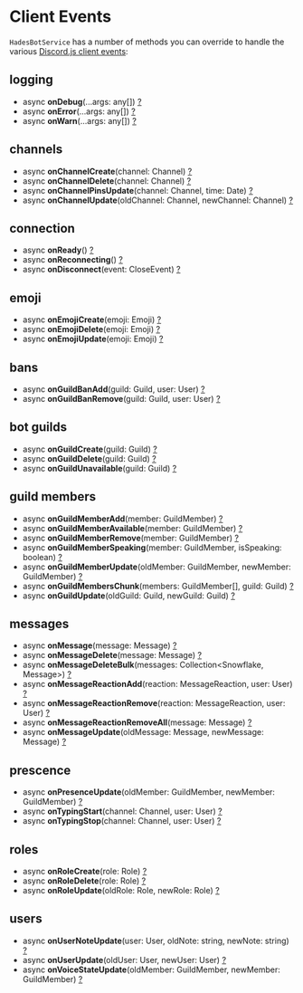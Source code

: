 # Client Events

`HadesBotService` has a number of methods you can override to handle the
various [Discord.js client events](https://discord.js.org/docs/packages/discord.js/main/Client:Class):

## logging

- async **onDebug**(...args: any[]) [?](https://discord.js.org/#/docs/main/main/class/Client?scrollTo=e-debug)
- async **onError**(...args: any[]) [?](https://discord.js.org/#/docs/main/main/class/Client?scrollTo=e-error)
- async **onWarn**(...args: any[]) [?](https://discord.js.org/#/docs/main/main/class/Client?scrollTo=e-warn)

## channels

- async **onChannelCreate**(channel: Channel) [?](https://discord.js.org/#/docs/main/main/class/Client?scrollTo=e-channelCreate)
- async **onChannelDelete**(channel: Channel) [?](https://discord.js.org/#/docs/main/main/class/Client?scrollTo=e-channelDelete)
- async **onChannelPinsUpdate**(channel: Channel, time: Date) [?](https://discord.js.org/#/docs/main/main/class/Client?scrollTo=e-channelPinsUpdate)
- async **onChannelUpdate**(oldChannel: Channel, newChannel: Channel) [?](https://discord.js.org/#/docs/main/main/class/Client?scrollTo=e-channelUpdate)

## connection

- async **onReady**() [?](https://discord.js.org/#/docs/main/main/class/Client?scrollTo=e-ready)
- async **onReconnecting**() [?](https://discord.js.org/#/docs/main/main/class/Client?scrollTo=e-reconnecting)
- async **onDisconnect**(event: CloseEvent) [?](https://discord.js.org/#/docs/main/main/class/Client?scrollTo=e-disconnect)

## emoji

- async **onEmojiCreate**(emoji: Emoji) [?](https://discord.js.org/#/docs/main/main/class/Client?scrollTo=e-emojiCreate)
- async **onEmojiDelete**(emoji: Emoji) [?](https://discord.js.org/#/docs/main/main/class/Client?scrollTo=e-emojiDelete)
- async **onEmojiUpdate**(emoji: Emoji) [?](https://discord.js.org/#/docs/main/main/class/Client?scrollTo=e-emojiUpdate)

## bans

- async **onGuildBanAdd**(guild: Guild, user: User) [?](https://discord.js.org/#/docs/main/main/class/Client?scrollTo=e-guildBanAdd)
- async **onGuildBanRemove**(guild: Guild, user: User) [?](https://discord.js.org/#/docs/main/main/class/Client?scrollTo=e-guildBanRemove)

## bot guilds

- async **onGuildCreate**(guild: Guild) [?](https://discord.js.org/#/docs/main/main/class/Client?scrollTo=e-guildCreate)
- async **onGuildDelete**(guild: Guild) [?](https://discord.js.org/#/docs/main/main/class/Client?scrollTo=e-guildDelete)
- async **onGuildUnavailable**(guild: Guild) [?](https://discord.js.org/#/docs/main/main/class/Client?scrollTo=e-guildUnavailable)

## guild members

- async **onGuildMemberAdd**(member: GuildMember) [?](https://discord.js.org/#/docs/main/main/class/Client?scrollTo=e-guildMemberAdd)
- async **onGuildMemberAvailable**(member: GuildMember) [?](https://discord.js.org/#/docs/main/main/class/Client?scrollTo=e-guildMemberAvailable)
- async **onGuildMemberRemove**(member: GuildMember) [?](https://discord.js.org/#/docs/main/main/class/Client?scrollTo=e-guildMemberRemove)
- async **onGuildMemberSpeaking**(member: GuildMember, isSpeaking: boolean) [?](https://discord.js.org/#/docs/main/main/class/Client?scrollTo=e-guildMemberSpeaking)
- async **onGuildMemberUpdate**(oldMember: GuildMember, newMember: GuildMember) [?](https://discord.js.org/#/docs/main/main/class/Client?scrollTo=e-guildMemberUpdate)
- async **onGuildMembersChunk**(members: GuildMember[], guild: Guild) [?](https://discord.js.org/#/docs/main/main/class/Client?scrollTo=e-guildMembersChunk)
- async **onGuildUpdate**(oldGuild: Guild, newGuild: Guild) [?](https://discord.js.org/#/docs/main/main/class/Client?scrollTo=e-guildUpdate)

## messages

- async **onMessage**(message: Message) [?](https://discord.js.org/#/docs/main/main/class/Client?scrollTo=e-message)
- async **onMessageDelete**(message: Message) [?](https://discord.js.org/#/docs/main/main/class/Client?scrollTo=e-messageDelete)
- async **onMessageDeleteBulk**(messages: Collection&lt;Snowflake, Message&gt;) [?](https://discord.js.org/#/docs/main/main/class/Client?scrollTo=e-messageDeleteBulk)
- async **onMessageReactionAdd**(reaction: MessageReaction, user: User) [?](https://discord.js.org/#/docs/main/main/class/Client?scrollTo=e-messageReactionAdd)
- async **onMessageReactionRemove**(reaction: MessageReaction, user: User) [?](https://discord.js.org/#/docs/main/main/class/Client?scrollTo=e-messageReactionRemove)
- async **onMessageReactionRemoveAll**(message: Message) [?](https://discord.js.org/#/docs/main/main/class/Client?scrollTo=e-messageReactionRemoveAll)
- async **onMessageUpdate**(oldMessage: Message, newMessage: Message) [?](https://discord.js.org/#/docs/main/main/class/Client?scrollTo=e-messageUpdate)

## prescence

- async **onPresenceUpdate**(oldMember: GuildMember, newMember: GuildMember) [?](https://discord.js.org/#/docs/main/main/class/Client?scrollTo=e-presenceUpdate)
- async **onTypingStart**(channel: Channel, user: User) [?](https://discord.js.org/#/docs/main/main/class/Client?scrollTo=e-typingStart)
- async **onTypingStop**(channel: Channel, user: User) [?](https://discord.js.org/#/docs/main/main/class/Client?scrollTo=e-typingStop)

## roles

- async **onRoleCreate**(role: Role) [?](https://discord.js.org/#/docs/main/main/class/Client?scrollTo=e-roleCreate)
- async **onRoleDelete**(role: Role) [?](https://discord.js.org/#/docs/main/main/class/Client?scrollTo=e-roleDelete)
- async **onRoleUpdate**(oldRole: Role, newRole: Role) [?](https://discord.js.org/#/docs/main/main/class/Client?scrollTo=e-roleUpdate)

## users

- async **onUserNoteUpdate**(user: User, oldNote: string, newNote: string) [?](https://discord.js.org/#/docs/main/main/class/Client?scrollTo=e-userNoteUpdate)
- async **onUserUpdate**(oldUser: User, newUser: User) [?](https://discord.js.org/#/docs/main/main/class/Client?scrollTo=e-userUpdate)
- async **onVoiceStateUpdate**(oldMember: GuildMember, newMember: GuildMember) [?](https://discord.js.org/#/docs/main/main/class/Client?scrollTo=e-voiceStateUpdate)

